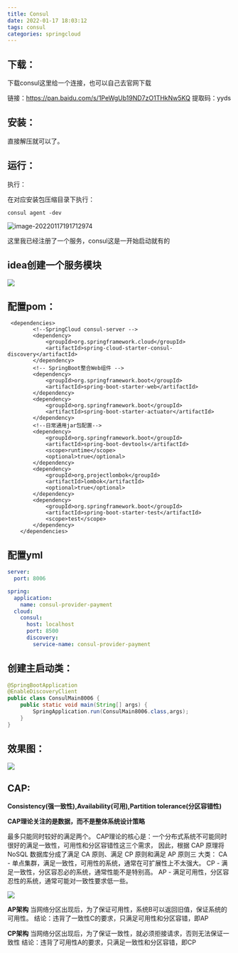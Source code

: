 ```yaml
---
title: Consul
date: 2022-01-17 18:03:12
tags: consul
categories: springcloud
---
```






## 下载：

下载consul这里给一个连接，也可以自己去官网下载

链接：https://pan.baidu.com/s/1PeWgUb19ND7zO1THkNw5KQ 
提取码：yyds

## 安装：

直接解压就可以了。

## 运行：

执行：

在对应安装包压缩目录下执行：

```
consul agent -dev
```

![image-20220117191712974](C:\Users\ASUS\AppData\Roaming\Typora\typora-user-images\image-20220117191712974.png)

这里我已经注册了一个服务，consul这是一开始启动就有的

## idea创建一个服务模块

![](https://edu-1395430748.oss-cn-beijing.aliyuncs.com/images/imgs/20220117191802.png)

## 配置pom：



```pom
 <dependencies>
        <!--SpringCloud consul-server -->
        <dependency>
            <groupId>org.springframework.cloud</groupId>
            <artifactId>spring-cloud-starter-consul-discovery</artifactId>
        </dependency>
        <!-- SpringBoot整合Web组件 -->
        <dependency>
            <groupId>org.springframework.boot</groupId>
            <artifactId>spring-boot-starter-web</artifactId>
        </dependency>
        <dependency>
            <groupId>org.springframework.boot</groupId>
            <artifactId>spring-boot-starter-actuator</artifactId>
        </dependency>
        <!--日常通用jar包配置-->
        <dependency>
            <groupId>org.springframework.boot</groupId>
            <artifactId>spring-boot-devtools</artifactId>
            <scope>runtime</scope>
            <optional>true</optional>
        </dependency>
        <dependency>
            <groupId>org.projectlombok</groupId>
            <artifactId>lombok</artifactId>
            <optional>true</optional>
        </dependency>
        <dependency>
            <groupId>org.springframework.boot</groupId>
            <artifactId>spring-boot-starter-test</artifactId>
            <scope>test</scope>
        </dependency>
    </dependencies>
```

## 配置yml

```yml
server:
  port: 8006

spring:
  application:
    name: consul-provider-payment
  cloud:
    consul:
      host: localhost
      port: 8500
      discovery:
        service-name: consul-provider-payment

```

## 创建主启动类：

```java
@SpringBootApplication
@EnableDiscoveryClient
public class ConsulMain8006 {
    public static void main(String[] args) {
        SpringApplication.run(ConsulMain8006.class,args);
    }
}

```

## 效果图：

![](
https://edu-1395430748.oss-cn-beijing.aliyuncs.com/images/imgs/20220117192022.png)



## CAP:

**Consistency(强一致性),Availability(可用),Partition tolerance(分区容错性)**

**CAP理论关注的是数据，而不是整体系统设计策略**



最多只能同时较好的满足两个。
 CAP理论的核心是：一个分布式系统不可能同时很好的满足一致性，可用性和分区容错性这三个需求，
因此，根据 CAP 原理将 NoSQL 数据库分成了满足 CA 原则、满足 CP 原则和满足 AP 原则三 大类：
CA - 单点集群，满足一致性，可用性的系统，通常在可扩展性上不太强大。
CP - 满足一致性，分区容忍必的系统，通常性能不是特别高。
AP - 满足可用性，分区容忍性的系统，通常可能对一致性要求低一些。

![](
https://edu-1395430748.oss-cn-beijing.aliyuncs.com/images/imgs/20220117194605.png)

**AP架构**
当网络分区出现后，为了保证可用性，系统B可以返回旧值，保证系统的可用性。
结论：违背了一致性C的要求，只满足可用性和分区容错，即AP

**CP架构**
当网络分区出现后，为了保证一致性，就必须拒接请求，否则无法保证一致性
结论：违背了可用性A的要求，只满足一致性和分区容错，即CP
